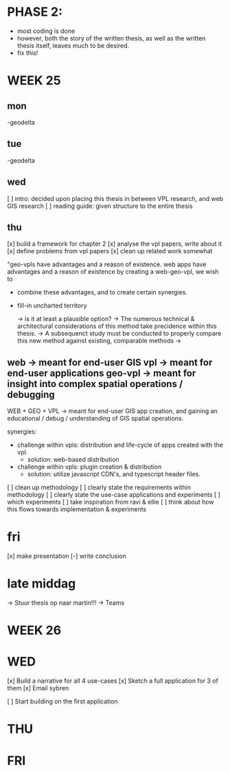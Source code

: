 # PHASE 2: 
- most coding is done
- however, both the story of the written thesis, as well as the written thesis itself, leaves much to be desired. 
- fix this!



# WEEK 25

## mon
-geodelta

## tue
-geodelta

## wed
[ ] intro: decided upon placing this thesis in between VPL research, and web GIS research
[ ] reading guide: given structure to the entire thesis 

## thu
[x] build a framework for chapter 2
[x] analyse the vpl papers, write about it
[x] define problems from vpl papers
[x] clean up related work somewhat

"geo-vpls have advantages and a reason of existence. web apps have advantages and a reason of existence
by creating a web-geo-vpl, we wish to
- combine these advantages, and to create certain synergies.
- fill-in uncharted territory

  -> is it at least a plausible option?
  -> The numerous technical & architectural considerations of this method take precidence within this thesis. 
-> A subsequenct study must be conducted to properly compare this new method against existing, comparable methods
  -> 

web -> meant for end-user GIS 
vpl -> meant for end-user applications
geo-vpl -> meant for insight into complex spatial operations / debugging
------------------------------
WEB + GEO + VPL -> meant for end-user GIS app creation, and gaining an educational / debug / understanding of GIS spatial operations.  


synergies: 
- challenge within vpls: distribution and life-cycle of apps created with the vpl. 
  - solution: web-based distribution
- challenge within vpls: plugin creation & distribution
  - solution: utilize javascript CDN's, and typescript header files. 


[ ] clean up methodology
[ ] clearly state the requirements within methodology
[ ] clearly state the use-case applications and experiments 
  [ ] which experiments
[ ] take inspiration from ravi & ellie
[ ] think about how this flows towards implementation & experiments


# fri
[x] make presentation
[-] write conclusion 

# late middag 
-> Stuur thesis op naar martin!!! 
-> Teams




# WEEK 26

# WED
[x] Build a narrative for all 4 use-cases
   [x] Sketch a full application for 3 of them
[x] Email sybren

[ ] Start building on the first application

# THU

# FRI
